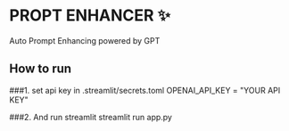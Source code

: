 # PROPT ENHANCER ✨
Auto Prompt Enhancing powered by GPT

## How to run
###1. set api key in 
.streamlit/secrets.toml
OPENAI_API_KEY = "YOUR API KEY"

###2. And run streamlit 
streamlit run app.py

